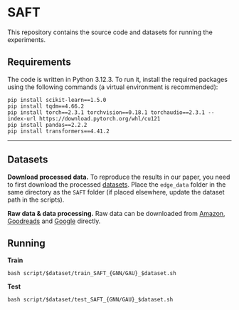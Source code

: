 # SAFT

This repository contains the source code and datasets for running the experiments.

## Requirements

The code is written in Python 3.12.3. To run it, install the required packages using the following commands (a virtual environment is recommended):

```
pip install scikit-learn==1.5.0
pip install tqdm==4.66.2
pip install torch==2.3.1 torchvision==0.18.1 torchaudio==2.3.1 --index-url https://download.pytorch.org/whl/cu121
pip install pandas==2.2.2
pip install transformers==4.41.2
```

------

## Datasets
**Download processed data.** To reproduce the results in our paper, you need to first download the processed [datasets](https://www.dropbox.com/scl/fo/r1t3jjw6qnt2g5drjcsu4/ACCmsHjk3DF9jMpR0EEBkFA?rlkey=y6ci26ulfqt83r30k9tfu3wvi&st=xdlu39uw&dl=0). Place the `edge_data` folder in the same directory as the `SAFT` folder (if placed elsewhere, update the dataset path in the scripts).

**Raw data & data processing.** Raw data can be downloaded from [Amazon](https://nijianmo.github.io/amazon/index.html#code), [Goodreads](https://mengtingwan.github.io/data/goodreads.html) and [Google](https://datarepo.eng.ucsd.edu/mcauley_group/gdrive/googlelocal/) directly. 

## Running
**Train**

```
bash script/$dataset/train_SAFT_{GNN/GAU}_$dataset.sh
```

**Test**

```
bash script/$dataset/test_SAFT_{GNN/GAU}_$dataset.sh
```

